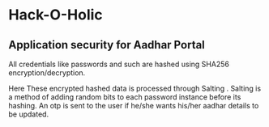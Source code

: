 # Hack-O-Holic
## Application security for Aadhar Portal

All credentials like passwords and such are hashed using SHA256 encryption/decryption.

Here These encrypted hashed data is processed through Salting .
Salting is a method of adding random bits to each password instance before its hashing.
An otp is sent to the user if he/she wants his/her aadhar details to be updated.
